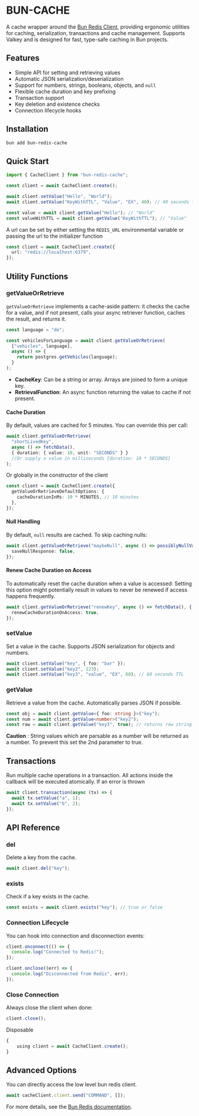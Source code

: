 # BUN-CACHE

A cache wrapper around the [Bun Redis Client](https://bun.sh/docs/api/redis), providing ergonomic utilities for caching, serialization, transactions and cache management. Supports Valkey and is designed for fast, type-safe caching in Bun projects.

## Features

- Simple API for setting and retrieving values
- Automatic JSON serialization/deserialization
- Support for numbers, strings, booleans, objects, and `null`
- Flexible cache duration and key prefixing
- Transaction support
- Key deletion and existence checks
- Connection lifecycle hooks

## Installation

```sh
bun add bun-redis-cache
```

## Quick Start

```typescript
import { CacheClient } from "bun-redis-cache";

const client = await CacheClient.create();

await client.setValue("Hello", "World");
await client.setValue("KeyWithTTL", "Value", "EX", 40); // 40 seconds TTL

const value = await client.getValue("Hello"); // "World"
const valueWithTTL = await client.getValue("KeyWithTTL"); // "Value"
```

A url can be set by either setting the `REDIS_URL` environmental variable or passing the url to the initializer function

```typescript
const client = await CacheClient.create({
  url: "redis://localhost:6379",
});
```

## Utility Functions

### getValueOrRetrieve

`getValueOrRetrieve` implements a cache-aside pattern: it checks the cache for a value, and if not present, calls your async retriever function, caches the result, and returns it.

```typescript
const language = "de";

const vehiclesForLanguage = await client.getValueOrRetrieve(
  ["vehicles", language],
  async () => {
    return postgres.getVehicles(language);
  }
);
```

- **CacheKey**: Can be a string or array. Arrays are joined to form a unique key.
- **RetrievalFunction**: An async function returning the value to cache if not present.

#### Cache Duration

By default, values are cached for 5 minutes. You can override this per call:

```typescript
await client.getValueOrRetrieve(
  "shortLivedKey",
  async () => fetchData(),
  { duration: { value: 10, unit: "SECONDS" } }
  //Or supply a value in milliseconds {duration: 10 * SECONDS}
);
```

Or globally in the constructor of the client

```typescript
const client = await CacheClient.create({
  getValueOrRetrieveDefaultOptions: {
    cacheDurationInMs: 10 * MINUTES, // 10 minutes
  },
});
```

#### Null Handling

By default, `null` results are cached. To skip caching nulls:

```typescript
await client.getValueOrRetrieve("maybeNull", async () => possiblyNullValue(), {
  saveNullResponse: false,
});
```

#### Renew Cache Duration on Access

To automatically reset the cache duration when a value is accessed: Setting this option might potentially result in values to never be renewed if access happens frequently.

```typescript
await client.getValueOrRetrieve("renewKey", async () => fetchData(), {
  renewCacheDurationOnAccess: true,
});
```

### setValue

Set a value in the cache. Supports JSON serialization for objects and numbers.

```typescript
await client.setValue("key", { foo: "bar" });
await client.setValue("key2", 123);
await client.setValue("key3", "value", "EX", 60); // 60 seconds TTL
```

### getValue

Retrieve a value from the cache. Automatically parses JSON if possible.

```typescript
const obj = await client.getValue<{ foo: string }>("key");
const num = await client.getValue<number>("key2");
const raw = await client.getValue("key3", true); // returns raw string
```

**Caution** : String values which are parsable as a number will be returned as a number. To prevent this set the 2nd parameter to true.

## Transactions

Run multiple cache operations in a transaction. All actions inside the callback will be executed atomically. If an error is thrown

```typescript
await client.transaction(async (tx) => {
  await tx.setValue("a", 1);
  await tx.setValue("b", 2);
});
```

## API Reference

### del

Delete a key from the cache.

```typescript
await client.del("key");
```

### exists

Check if a key exists in the cache.

```typescript
const exists = await client.exists("key"); // true or false
```

### Connection Lifecycle

You can hook into connection and disconnection events:

```typescript
client.onconnect(() => {
  console.log("Connected to Redis!");
});

client.onclose((err) => {
  console.log("Disconnected from Redis", err);
});
```

### Close Connection

Always close the client when done:

```ts
client.close();
```

Disposable

```ts
{
    using client = await CacheClient.create();
}
```

## Advanced Options

You can directly access the low level bun redis client.

```ts
await cacheClient.client.send("COMMAND", []);
```

For more details, see the [Bun Redis documentation](https://bun.sh/docs/api/redis).
